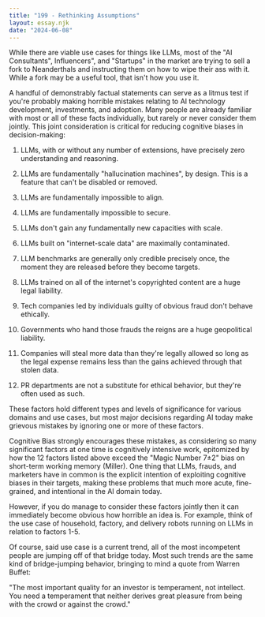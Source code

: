 ```yaml
---
title: "199 - Rethinking Assumptions"
layout: essay.njk
date: "2024-06-08"
---
```


While there are viable use cases for things like LLMs, most of the "AI Consultants", Influencers", and "Startups" in the market are trying to sell a fork to Neanderthals and instructing them on how to wipe their ass with it. While a fork may be a useful tool, that isn't how you use it.

A handful of demonstrably factual statements can serve as a litmus test if you're probably making horrible mistakes relating to AI technology development, investments, and adoption. Many people are already familiar with most or all of these facts individually, but rarely or never consider them jointly. This joint consideration is critical for reducing cognitive biases in decision-making:

1. LLMs, with or without any number of extensions, have precisely zero understanding and reasoning.

2. LLMs are fundamentally "hallucination machines", by design. This is a feature that can't be disabled or removed.

3. LLMs are fundamentally impossible to align.

4. LLMs are fundamentally impossible to secure.

5. LLMs don't gain any fundamentally new capacities with scale.

6. LLMs built on "internet-scale data" are maximally contaminated.

7. LLM benchmarks are generally only credible precisely once, the moment they are released before they become targets.

8. LLMs trained on all of the internet's copyrighted content are a huge legal liability.

9. Tech companies led by individuals guilty of obvious fraud don't behave ethically.

10. Governments who hand those frauds the reigns are a huge geopolitical liability.

11. Companies will steal more data than they're legally allowed so long as the legal expense remains less than the gains achieved through that stolen data.

12. PR departments are not a substitute for ethical behavior, but they're often used as such.

These factors hold different types and levels of significance for various domains and use cases, but most major decisions regarding AI today make grievous mistakes by ignoring one or more of these factors.

Cognitive Bias strongly encourages these mistakes, as considering so many significant factors at one time is cognitively intensive work, epitomized by how the 12 factors listed above exceed the "Magic Number 7±2" bias on short-term working memory (Miller). One thing that LLMs, frauds, and marketers have in common is the explicit intention of exploiting cognitive biases in their targets, making these problems that much more acute, fine-grained, and intentional in the AI domain today.

However, if you do manage to consider these factors jointly then it can immediately become obvious how horrible an idea is. For example, think of the use case of household, factory, and delivery robots running on LLMs in relation to factors 1-5.

Of course, said use case is a current trend, all of the most incompetent people are jumping off of that bridge today. Most such trends are the same kind of bridge-jumping behavior, bringing to mind a quote from Warren Buffet:

"The most important quality for an investor is temperament, not intellect. You need a temperament that neither derives great pleasure from being with the crowd or against the crowd."
